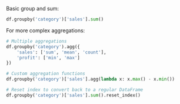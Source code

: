 Basic group and sum:

```python
df.groupby('category')['sales'].sum()
```

For more complex aggregations:

```python
# Multiple aggregations
df.groupby('category').agg({
    'sales': ['sum', 'mean', 'count'],
    'profit': ['min', 'max']
})

# Custom aggregation functions
df.groupby('category')['sales'].agg(lambda x: x.max() - x.min())

# Reset index to convert back to a regular DataFrame
df.groupby('category')['sales'].sum().reset_index()
``` 